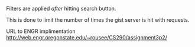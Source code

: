 Filters are applied _after_ hitting search button.

This is done to limit the number of times the gist server is hit with requests.

URL to ENGR implimentation
http://web.engr.oregonstate.edu/~rousee/CS290/assignment3p2/